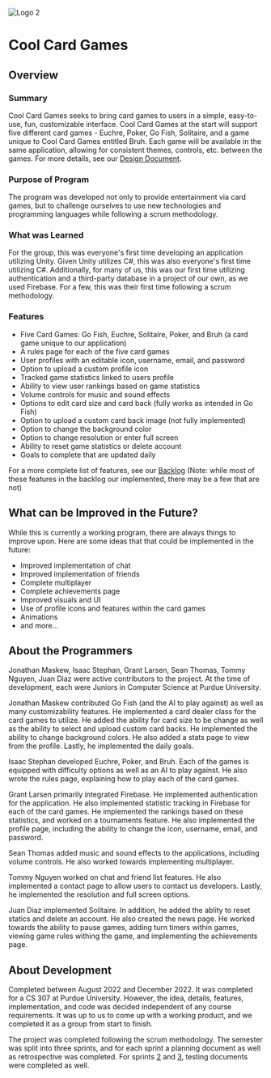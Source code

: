 ![Logo 2](https://user-images.githubusercontent.com/70408757/208559450-44653c91-0d07-4668-8eeb-6e8fc093851d.png) 
# Cool Card Games

## Overview
### Summary
Cool Card Games seeks to bring card games to users in a simple, easy-to-use, fun, customizable interface. Cool Card Games at the start will support five different card games - Euchre, Poker, Go Fish, Solitaire, and a game unique to Cool Card Games entitled Bruh. Each game will be available in the same application, allowing for consistent themes, controls, etc. between the games. For more details, see our [Design Document](https://github.com/SeanCThomas0/CS307_cool_card_games/files/10263979/Design.Document.pdf).

### Purpose of Program
The program was developed not only to provide entertainment via card games, but to challenge ourselves to use new technologies and programming languages while following a scrum methodology.

### What was Learned
For the group, this was everyone's first time developing an application utilizing Unity. Given Unity utilizes C#, this was also everyone's first time utilizing C#. Additionally, for many of us, this was our first time utilizing authentication and a third-party database in a project of our own, as we used Firebase. For a few, this was their first time following a scrum methodology.

### Features
- Five Card Games: Go Fish, Euchre, Solitaire, Poker, and Bruh (a card game unique to our application)
- A rules page for each of the five card games
- User profiles with an editable icon, username, email, and password
- Option to upload a custom profile icon
- Tracked game statistics linked to users profile
- Ability to view user rankings based on game statistics
- Volume controls for music and sound effects
- Options to edit card size and card back (fully works as intended in Go Fish)
- Option to upload a custom card back image (not fully implemented)
- Option to change the background color
- Option to change resolution or enter full screen
- Ability to reset game statistics or delete account
- Goals to complete that are updated daily

For a more complete list of features, see our [Backlog](https://github.com/SeanCThomas0/CS307_cool_card_games/files/10263941/Backlog.pdf) (Note: while most of these features in the backlog our implemented, there may be a few that are not)

## What can be Improved in the Future?
While this is currently a working program, there are always things to improve upon. Here are some ideas that that could be implemented in the future:
- Improved implementation of chat
- Improved implementation of friends
- Complete multiplayer
- Complete achievements page
- Improved visuals and UI
- Use of profile icons and features within the card games
- Animations
- and more...

## About the Programmers
Jonathan Maskew, Isaac Stephan, Grant Larsen, Sean Thomas, Tommy Nguyen, Juan Diaz were active contributors to the project. At the time of development, each were Juniors in Computer Science at Purdue University.

Jonathan Maskew contributed Go Fish (and the AI to play against) as well as many customizability features. He implemented a card dealer class for the card games to utilize. He added the ability for card size to be change as well as the ability to select and upload custom card backs. He implemented the ability to change background colors. He also added a stats page to view from the profile. Lastly, he implemented the daily goals.

Isaac Stephan developed Euchre, Poker, and Bruh. Each of the games is equipped with difficulty options as well as an AI to play against. He also wrote the rules page, explaining how to play each of the card games.

Grant Larsen primarily integrated Firebase. He implemented authentication for the application. He also implemented statistic tracking in Firebase for each of the card games. He implemented the rankings based on these statistics, and worked on a tournaments feature. He also implemented the profile page, including the ability to change the icon, username, email, and password.

Sean Thomas added music and sound effects to the applications, including volume controls. He also worked towards implementing multiplayer.

Tommy Nguyen worked on chat and friend list features. He also implemented a contact page to allow users to contact us developers. Lastly, he implemented the resolution and full screen options.

Juan Diaz implemented Solitaire. In addition, he added the ablity to reset statics and delete an account. He also created the news page. He worked towards the ability to pause games, adding turn timers within games, viewing game rules withing the game, and implementing the achievements page.

## About  Development
Completed between August 2022 and December 2022. It was completed for a CS 307 at Purdue University. However, the idea, details, features, implementation, and code was decided independent of any course requirements. It was up to us to come up with a working product, and we completed it as a group from start to finish.

The project was completed following the scrum methodology. The semester was split into three sprints, and for each sprint a planning document as well as retrospective was completed. For sprints [2](https://github.com/SeanCThomas0/CS307_cool_card_games/files/10264124/Sprint.2.Testing.pdf) and [3](https://github.com/SeanCThomas0/CS307_cool_card_games/files/10264126/Sprint.3.Test.Cases.pdf), testing documents were completed as well.
